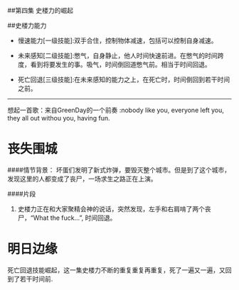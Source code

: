##第四集 史楼力的崛起

##史楼力能力

+ 慢速能力[一级技能]:双手合住，控制物体减速，包括可以控制自身减速。

+ 未来感知[二级技能]:憋气，自身静止，他人时间快速前进。在憋气的时间跨度，看到将要发生的事。吸气，时间倒回道憋气前。相当于时间回退。

+ 死亡回退[三级技能]:在未来感知的能力之上，在死亡时，时间倒回到若干时间之前。


--------------------
想起一首歌：来自GreenDay的一个前奏
:nobody like you, everyone left you, they all out withou you, having fun.



丧失围城
========

####情节背景：
坏蛋们发明了新式炸弹，要毁灭整个城市。但是到了这个城市，发现这里的人都变成了丧尸，一场求生之路正在上演。

####片段

1. 史楼力正在和大家聚精会神的说话，突然发现，左手和右肩啃了两个丧尸，“What the fuck...”, 时间回退。



明日边缘
========
死亡回退技能崛起，这一集史楼力不断的重复重复再重复，死了一遍又一遍，又回到了若干时间前.



